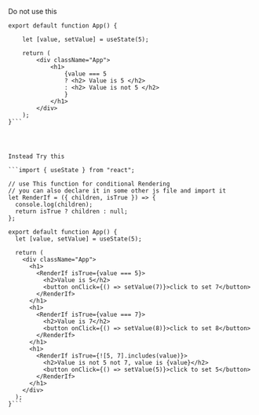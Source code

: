 Do not use this 

```import { useState } from "react"; 
export default function App() { 

    let [value, setValue] = useState(5); 

    return ( 
        <div className="App"> 
            <h1> 
                {value === 5  
                ? <h2> Value is 5 </h2>  
                : <h2> Value is not 5 </h2> 
                }
            </h1> 
        </div> 
    ); 
}```




Instead Try this

```import { useState } from "react";

// use This function for conditional Rendering
// you can also declare it in some other js file and import it
let RenderIf = ({ children, isTrue }) => {
  console.log(children);
  return isTrue ? children : null;
};

export default function App() {
  let [value, setValue] = useState(5);

  return (
    <div className="App">
      <h1>
        <RenderIf isTrue={value === 5}>
          <h2>Value is 5</h2>
          <button onClick={() => setValue(7)}>click to set 7</button>
        </RenderIf>
      </h1>
      <h1>
        <RenderIf isTrue={value === 7}>
          <h2>Value is 7</h2>
          <button onClick={() => setValue(8)}>click to set 8</button>
        </RenderIf>
      </h1>
      <h1>
        <RenderIf isTrue={![5, 7].includes(value)}>
          <h2>Value is not 5 not 7, value is {value}</h2>
          <button onClick={() => setValue(5)}>click to set 5</button>
        </RenderIf>
      </h1>
    </div>
  );
}```
